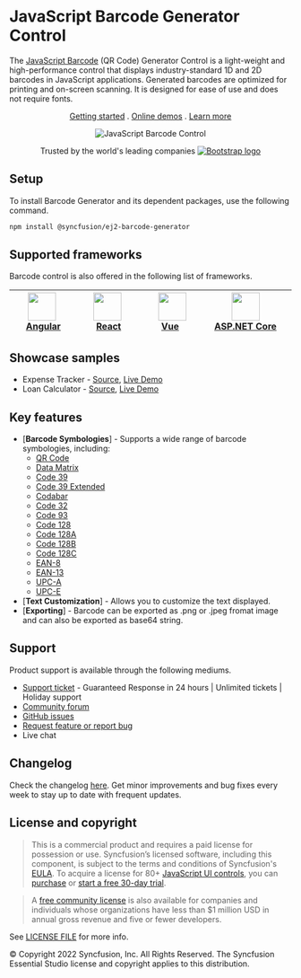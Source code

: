 # JavaScript Barcode Generator Control

The [JavaScript Barcode](https://www.syncfusion.com/javascript-ui-controls/js-barcode?utm_source=npm&utm_medium=listing&utm_campaign=javascript-barcode-npm) (QR Code) Generator Control is a light-weight and high-performance control that displays industry-standard 1D and 2D barcodes in JavaScript applications. Generated barcodes are optimized for printing and on-screen scanning. It is designed for ease of use and does not require fonts.

<p align="center">
    <a href="https://ej2.syncfusion.com/documentation/barcode/getting-started/?utm_source=npm&utm_medium=listing&utm_campaign=javascript-barcode-npm">Getting started</a> . 
    <a href="https://ej2.syncfusion.com/demos/?utm_source=npm&utm_medium=listing&utm_campaign=javascript-barcode-npm#/material/barcode/ean8.html">Online demos</a> . 
    <a href="https://www.syncfusion.com/javascript-ui-controls/js-barcode?utm_source=npm&utm_medium=listing&utm_campaign=javascript-barcode-npm">Learn more</a>
</p>

<p align="center">
	<img src="https://raw.githubusercontent.com/SyncfusionExamples/nuget-img/master/javascript/javascript-barcode.png" alt="JavaScript Barcode Control"/>
</p>

<p align="center">
Trusted by the world's leading companies
  <a href="https://www.syncfusion.com">
    <img src="https://raw.githubusercontent.com/SyncfusionExamples/nuget-img/master/syncfusion/syncfusion-trusted-companies.webp" alt="Bootstrap logo">
  </a>
</p>

## Setup

To install Barcode Generator and its dependent packages, use the following command.

```sh
npm install @syncfusion/ej2-barcode-generator
```

## Supported frameworks

Barcode control is also offered in the following list of frameworks.

| [<img src="https://ej2.syncfusion.com/github/images/angular.svg" height="50" />](https://www.syncfusion.com/angular-ui-components?utm_medium=listing&utm_source=github)<br/>&nbsp;&nbsp;&nbsp;&nbsp;&nbsp;[Angular](https://www.syncfusion.com/angular-ui-components?utm_medium=listing&utm_source=github)&nbsp;&nbsp;&nbsp;&nbsp; | [<img src="https://ej2.syncfusion.com/github/images/react.svg"  height="50" />](https://www.syncfusion.com/react-ui-components?utm_medium=listing&utm_source=github)<br/>&nbsp;&nbsp;&nbsp;&nbsp;&nbsp;&nbsp;&nbsp;[React](https://www.syncfusion.com/react-ui-components?utm_medium=listing&utm_source=github)&nbsp;&nbsp;&nbsp;&nbsp;&nbsp;&nbsp; | [<img src="https://ej2.syncfusion.com/github/images/vue.svg" height="50" />](https://www.syncfusion.com/vue-ui-components?utm_medium=listing&utm_source=github)<br/>&nbsp;&nbsp;&nbsp;&nbsp;&nbsp;&nbsp;&nbsp;[Vue](https://www.syncfusion.com/vue-ui-components?utm_medium=listing&utm_source=github)&nbsp;&nbsp;&nbsp;&nbsp;&nbsp;&nbsp;&nbsp;&nbsp;&nbsp; | [<img src="https://ej2.syncfusion.com/github/images/netcore.svg" height="50" />](https://www.syncfusion.com/aspnet-core-ui-controls?utm_medium=listing&utm_source=github)<br/>&nbsp;&nbsp;[ASP.NET&nbsp;Core](https://www.syncfusion.com/aspnet-core-ui-controls?utm_medium=listing&utm_source=github)&nbsp;&nbsp; | [<img src="https://ej2.syncfusion.com/github/images/netmvc.svg" height="50" />](https://www.syncfusion.com/aspnet-mvc-ui-controls?utm_medium=listing&utm_source=github)<br/>&nbsp;&nbsp;[ASP.NET&nbsp;MVC](https://www.syncfusion.com/aspnet-mvc-ui-controls?utm_medium=listing&utm_source=github)&nbsp;&nbsp; | 
| :-----: | :-----: | :-----: | :-----: | :-----: |

## Showcase samples

* Expense Tracker - [Source](https://github.com/syncfusion/ej2-sample-ts-expensetracker?utm_source=npm&utm_medium=listing&utm_campaign=javascript-barcode-npm), [Live Demo](https://ej2.syncfusion.com/showcase/typescript/expensetracker/?utm_source=npm&utm_medium=listing&utm_campaign=javascript-barcode-npm#/dashboard)
* Loan Calculator - [Source](https://github.com/syncfusion/ej2-sample-ts-loancalculator), [Live Demo](https://ej2.syncfusion.com/showcase/typescript/loancalculator/?utm_source=npm&utm_medium=listing&utm_campaign=javascript-barcode-npm)

## Key features

* [**Barcode Symbologies**] - Supports a wide range of barcode symbologies, including:
	* [QR Code](https://ej2.syncfusion.com/demos/?utm_source=npm&utm_medium=listing&utm_campaign=javascript-barcode-npm#/material/barcode/qrcode.html)
	* [Data Matrix](https://ej2.syncfusion.com/demos/?utm_source=npm&utm_medium=listing&utm_campaign=javascript-barcode-npm#/material/barcode/datamatrix.html)
	* [Code 39](https://ej2.syncfusion.com/demos/?utm_source=npm&utm_medium=listing&utm_campaign=javascript-barcode-npm#/material/barcode/code39.html)
	* [Code 39 Extended](https://ej2.syncfusion.com/demos/?utm_source=npm&utm_medium=listing&utm_campaign=javascript-barcode-npm#/material/barcode/code39Extd.html)
	* [Codabar](https://ej2.syncfusion.com/demos/?utm_source=npm&utm_medium=listing&utm_campaign=javascript-barcode-npm#/material/barcode/codabar.html)
	* [Code 32](https://ej2.syncfusion.com/demos/?utm_source=npm&utm_medium=listing&utm_campaign=javascript-barcode-npm#/material/barcode/code32.html)
	* [Code 93](https://ej2.syncfusion.com/demos/?utm_source=npm&utm_medium=listing&utm_campaign=javascript-barcode-npm#/material/barcode/code93.html)
	* [Code 128](https://ej2.syncfusion.com/demos/?utm_source=npm&utm_medium=listing&utm_campaign=javascript-barcode-npm#/material/barcode/code128.html)
	* [Code 128A](https://ej2.syncfusion.com/demos/?utm_source=npm&utm_medium=listing&utm_campaign=javascript-barcode-npm#/material/barcode/code128A.html)
	* [Code 128B](https://ej2.syncfusion.com/demos/?utm_source=npm&utm_medium=listing&utm_campaign=javascript-barcode-npm#/material/barcode/code128B.html)
	* [Code 128C](https://ej2.syncfusion.com/demos/?utm_source=npm&utm_medium=listing&utm_campaign=javascript-barcode-npm#/material/barcode/code128C.html)
	* [EAN-8](https://ej2.syncfusion.com/demos/?utm_source=npm&utm_medium=listing&utm_campaign=javascript-barcode-npm#/material/barcode/ean8.html)
	* [EAN-13](https://ej2.syncfusion.com/demos/?utm_source=npm&utm_medium=listing&utm_campaign=javascript-barcode-npm#/material/barcode/ean13.html)
	* [UPC-A](https://ej2.syncfusion.com/demos/?utm_source=npm&utm_medium=listing&utm_campaign=javascript-barcode-npm#/material/barcode/upca.html)
	* [UPC-E](https://ej2.syncfusion.com/demos/?utm_source=npm&utm_medium=listing&utm_campaign=javascript-barcode-npm#/material/barcode/upce.html)
* [**Text Customization**] - Allows you to customize the text displayed.
* [**Exporting**] - Barcode can be exported as .png or .jpeg fromat image and can also be exported as base64 string.

## Support

Product support is available through the following mediums.

* [Support ticket](https://support.syncfusion.com/support/tickets/create) - Guaranteed Response in 24 hours | Unlimited tickets | Holiday support
* [Community forum](https://www.syncfusion.com/forums/essential-js2?utm_source=npm&utm_medium=listing&utm_campaign=javascript-barcode-npm)
* [GitHub issues](https://github.com/syncfusion/ej2-javascript-ui-controls/issues/new)
* [Request feature or report bug](https://www.syncfusion.com/feedback/javascript?utm_source=npm&utm_medium=listing&utm_campaign=javascript-barcode-npm)
* Live chat

## Changelog

Check the changelog [here](https://github.com/syncfusion/ej2-javascript-ui-controls/blob/master/controls/barcodegenerator/CHANGELOG.md?utm_source=npm&utm_medium=listing&utm_campaign=javascript-barcode-npm). Get minor improvements and bug fixes every week to stay up to date with frequent updates.

## License and copyright

> This is a commercial product and requires a paid license for possession or use. Syncfusion’s licensed software, including this component, is subject to the terms and conditions of Syncfusion's [EULA](https://www.syncfusion.com/eula/es/). To acquire a license for 80+ [JavaScript UI controls](https://www.syncfusion.com/javascript-ui-controls), you can [purchase](https://www.syncfusion.com/sales/products) or [start a free 30-day trial](https://www.syncfusion.com/account/manage-trials/start-trials).

> A [free community license](https://www.syncfusion.com/products/communitylicense) is also available for companies and individuals whose organizations have less than $1 million USD in annual gross revenue and five or fewer developers.

See [LICENSE FILE](https://github.com/syncfusion/ej2-javascript-ui-controls/blob/master/license?utm_source=npm&utm_campaign=barcode) for more info.

&copy; Copyright 2022 Syncfusion, Inc. All Rights Reserved. The Syncfusion Essential Studio license and copyright applies to this distribution.